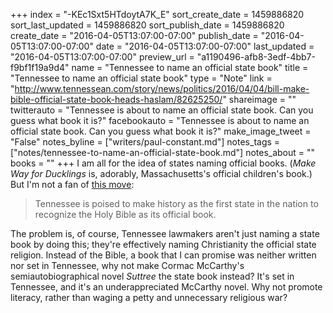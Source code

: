 +++
index = "-KEc1Sxt5HTdoytA7K_E"
sort_create_date = 1459886820
sort_last_updated = 1459886820
sort_publish_date = 1459886820
create_date = "2016-04-05T13:07:00-07:00"
publish_date = "2016-04-05T13:07:00-07:00"
date = "2016-04-05T13:07:00-07:00"
last_updated = "2016-04-05T13:07:00-07:00"
preview_url = "a1190496-afb8-3edf-4bb7-f9bf1f19a9d4"
name = "Tennessee to name an official state book"
title = "Tennessee to name an official state book"
type = "Note"
link = "http://www.tennessean.com/story/news/politics/2016/04/04/bill-make-bible-official-state-book-heads-haslam/82625250/"
shareimage = ""
twitterauto = "Tennessee is about to name an official state book. Can you guess what book it is?"
facebookauto = "Tennessee is about to name an official state book. Can you guess what book it is?"
make_image_tweet = "False"
notes_byline = ["writers/paul-constant.md"]
notes_tags = ["notes/tennessee-to-name-an-official-state-book.md"]
notes_about = ""
books = ""
+++
I am all for the idea of states naming official books. (*Make Way for Ducklings* is, adorably, Massachusetts's official children's book.) But I'm not a fan of [this move](http://www.tennessean.com/story/news/politics/2016/04/04/bill-make-bible-official-state-book-heads-haslam/82625250/):

<blockquote>Tennessee is poised to make history as the first state in the nation to recognize the Holy Bible as its official book.</blockquote>

The problem is, of course, Tennessee lawmakers aren't just naming a state book by doing this; they're effectively naming Christianity the official state religion. Instead of the Bible, a book that I can promise was neither written nor set in Tennessee, why not make Cormac McCarthy's semiautobiographical novel *Suttree* the state book instead? It's set in Tennessee, and it's an underappreciated McCarthy novel. Why not promote literacy, rather than waging a petty and unnecessary religious war?
